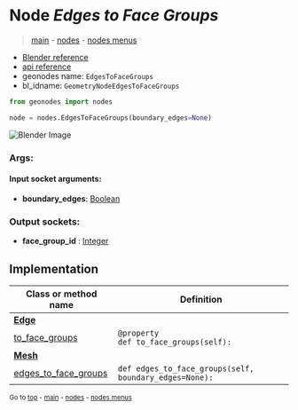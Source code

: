 # Node *Edges to Face Groups*

> [main](../index.md) - [nodes](nodes.md) - [nodes menus](nodes_menus.md)

- [Blender reference](https://docs.blender.org/manual/en/latest/modeling/geometry_nodes/d.html)
- [api reference](https://docs.blender.org/api/current/bpy.types.GeometryNodeEdgesToFaceGroups.html)
- geonodes name: `EdgesToFaceGroups`
- bl_idname: `GeometryNodeEdgesToFaceGroups`

```python
from geonodes import nodes

node = nodes.EdgesToFaceGroups(boundary_edges=None)
```

![Blender Image](https://docs.blender.org/manual/en/latest/_images/node-types_GeometryNodeEdgesToFaceGroups.webp)

### Args:

#### Input socket arguments:

- **boundary_edges**: [Boolean](Boolean.md)

### Output sockets:

- **face_group_id** : [Integer](Integer.md)

## Implementation

| Class or method name | Definition |
|----------------------|------------|
| **[Edge](Edge.md)** |
| [to_face_groups](Edge.md#to_face_groups) | `@property`<br> `def to_face_groups(self):` |
| **[Mesh](Mesh.md)** |
| [edges_to_face_groups](Mesh.md#edges_to_face_groups) | `def edges_to_face_groups(self, boundary_edges=None):` |

<sub>Go to [top](#node-Edges-to-Face-Groups) - [main](../index.md) - [nodes](nodes.md) - [nodes menus](nodes_menus.md)</sub>

